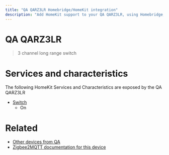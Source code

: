 ```yaml
---
title: "QA QARZ3LR Homebridge/HomeKit integration"
description: "Add HomeKit support to your QA QARZ3LR, using Homebridge, Zigbee2MQTT and homebridge-z2m."
---
```

<!---
This file has been GENERATED using src/docgen/docgen.ts
DO NOT EDIT THIS FILE MANUALLY!
-->
# QA QARZ3LR
> 3 channel long range switch


# Services and characteristics
The following HomeKit Services and Characteristics are exposed by
the QA QARZ3LR

* [Switch](../../switch.md)
  * On


# Related
* [Other devices from QA](../index.md#qa)
* [Zigbee2MQTT documentation for this device](https://www.zigbee2mqtt.io/devices/QARZ3LR.html)